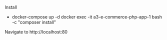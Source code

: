 Install 
- docker-compose up -d 
docker exec -it a3-e-commerce-php-app-1 bash -c "composer install"

Navigate to http://localhost:80